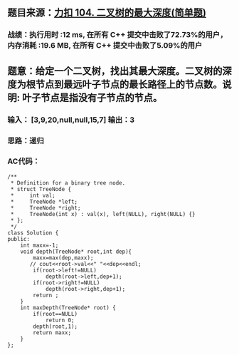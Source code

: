 ## 题目来源：[力扣 104. 二叉树的最大深度(简单题)](https://leetcode-cn.com/problems/maximum-depth-of-binary-tree)

### 战绩：执行用时 :12 ms, 在所有 C++ 提交中击败了72.73%的用户，内存消耗 :19.6 MB, 在所有 C++ 提交中击败了5.09%的用户

## 题意：给定一个二叉树，找出其最大深度。二叉树的深度为根节点到最远叶子节点的最长路径上的节点数。说明: 叶子节点是指没有子节点的节点。

### 输入： [3,9,20,null,null,15,7] 输出：3

### 思路：递归
### AC代码：
```
/**
 * Definition for a binary tree node.
 * struct TreeNode {
 *     int val;
 *     TreeNode *left;
 *     TreeNode *right;
 *     TreeNode(int x) : val(x), left(NULL), right(NULL) {}
 * };
 */
class Solution {
public:
    int maxx=-1;
    void depth(TreeNode* root,int dep){
        maxx=max(dep,maxx);
       // cout<<root->val<<" "<<dep<<endl;
        if(root->left!=NULL)
            depth(root->left,dep+1);
        if(root->right!=NULL)
            depth(root->right,dep+1);
        return ;
    }
    int maxDepth(TreeNode* root) {
        if(root==NULL)
            return 0;
        depth(root,1);
        return maxx;
    }
};
```
